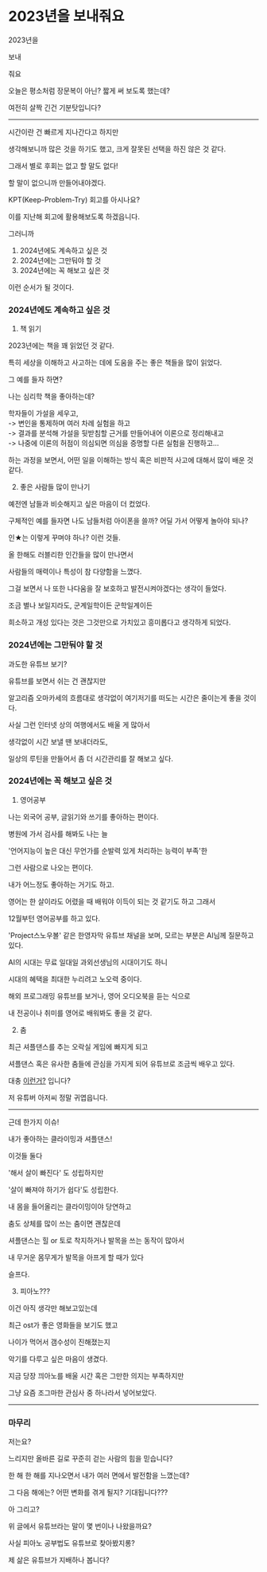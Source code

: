 # 2023년을 보내줘요

2023년을

보내

줘요

오늘은 평소처럼 장문복이 아닌? 짧게 써 보도록 했는데?

여전히 살짝 긴건 기분탓입니다?

---

시간이란 건 빠르게 지나간다고 하지만

생각해보니까 많은 것을 하기도 했고, 크게 잘못된 선택을 하진 않은 것 같다.

그래서 별로 후회는 없고 할 말도 없다!


할 말이 없으니까 만들어내야겠다.

KPT(Keep-Problem-Try) 회고를 아시나요?

이를 지난해 회고에 활용해보도록 하겠읍니다.

그러니까

1. 2024년에도 계속하고 싶은 것
2. 2024년에는 그만둬야 할 것
3. 2024년에는 꼭 해보고 싶은 것

이런 순서가 될 것이다.

### 2024년에도 계속하고 싶은 것

1. 책 읽기

2023년에는 책을 꽤 읽었던 것 같다.

특히 세상을 이해하고 사고하는 데에 도움을 주는 좋은 책들을 많이 읽었다.

그 예를 들자 하면?

나는 심리학 책을 좋아하는데?

학자들이 가설을 세우고,  
-> 변인을 통제하며 여러 차례 실험을 하고  
-> 결과를 분석해 가설을 뒷받침할 근거를 만들어내어 이론으로 정리해내고  
-> 나중에 이론의 허점이 의심되면 의심을 증명할 다른 실험을 진행하고...  

하는 과정을 보면서, 어떤 일을 이해하는 방식 혹은 비판적 사고에 대해서 많이 배운 것 같다.

2. 좋은 사람들 많이 만나기

예전엔 남들과 비슷해지고 싶은 마음이 더 컸었다.

구체적인 예를 들자면 나도 남들처럼 아이폰을 쓸까? 어딜 가서 어떻게 놀아야 되나?

인★는 이렇게 꾸며야 하나? 이런 것들.

올 한해도 러블리한 인간들을 많이 만나면서

사람들의 매력이나 특성이 참 다양함을 느꼈다.

그걸 보면서 나 또한 나다움을 잘 보호하고 발전시켜야겠다는 생각이 들었다.

조금 별나 보일지라도, 군계일학이든 군학일계이든

희소하고 개성 있다는 것은 그것만으로 가치있고 흥미롭다고 생각하게 되었다.

### 2024년에는 그만둬야 할 것

과도한 유튜브 보기?

유튜브를 보면서 쉬는 건 괜찮지만

알고리즘 오마카세의 흐름대로 생각없이 여기저기를 떠도는 시간은 줄이는게 좋을 것이다.

사실 그런 인터넷 상의 여행에서도 배울 게 많아서

생각없이 시간 보낼 땐 보내더라도,

일상의 루틴을 만들어서 좀 더 시간관리를 잘 해보고 싶다.

### 2024년에는 꼭 해보고 싶은 것

1. 영어공부

나는 외국어 공부, 글읽기와 쓰기를 좋아하는 편이다.

병원에 가서 검사를 해봐도 나는 늘

'언어지능이 높은 대신 무언가를 순발력 있게 처리하는 능력이 부족'한

그런 사람으로 나오는 편이다.

내가 어느정도 좋아하는 거기도 하고.

영어는 한 살이라도 어렸을 때 배워야 이득이 되는 것 같기도 하고 그래서

12월부턴 영어공부를 하고 있다.

'Project스노우볼' 같은 한영자막 유튜브 채널을 보며, 모르는 부분은 AI님께 질문하고 있다.

AI의 시대는 무료 일대일 과외선생님의 시대이기도 하니

시대의 혜택을 최대한 누리려고 노오력 중이다.

해외 프로그래밍 유튜브를 보거나, 영어 오디오북을 듣는 식으로

내 전공이나 취미를 영어로 배워봐도 좋을 것 같다.

2. 춤

최근 셔플댄스를 추는 오락실 게임에 빠지게 되고

셔플댄스 혹은 유사한 춤들에 관심을 가지게 되어 유튜브로 조금씩 배우고 있다.

대충 [이런거?](https://youtube.com/shorts/bn3AQJM7xPY?si=TdUzHJYpZMtTgMmT) 입니다?

저 유튜버 아저씨 정말 귀엽읍니다.

---

근데 한가지 이슈!

내가 좋아하는 클라이밍과 셔플댄스!

이것들 둘다

'해서 살이 빠진다' 도 성립하지만

'살이 빠져야 하기가 쉽다'도 성립한다.

내 몸을 들어올리는 클라이밍이야 당연하고

춤도 상체를 많이 쓰는 춤이면 괜찮은데

셔플댄스는 힐 or 토로 착지하거나 발목을 쓰는 동작이 많아서

내 무거운 몸무게가 발목을 아프게 할 때가 있다

슬프다.

3. 피아노???

이건 아직 생각만 해보고있는데

최근 ost가 좋은 영화들을 보기도 했고

나이가 먹어서 갬수성이 진해졌는지

악기를 다루고 싶은 마음이 생겼다.

지금 당장 끠아노를 배울 시간 혹은 그만한 의지는 부족하지만

그냥 요즘 조그마한 관심사 중 하나라서 넣어보았다.

---

### 마무리

저는요?

느리지만 올바른 길로 꾸준히 걷는 사람의 힘을 믿습니다?

한 해 한 해를 지나오면서 내가 여러 면에서 발전함을 느꼈는데?

그 다음 해에는? 어떤 변화를 겪게 될지? 기대됩니다???

아 그리고?

위 글에서 유튜브라는 말이 몇 번이나 나왔을까요?

사실 피아노 공부법도 유튜브로 찾아봤지롱?

제 삶은 유튜브가 지배하나 봅니다?